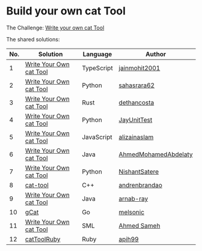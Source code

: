 # Build your own cat Tool

The Challenge: [Write your own cat Tool](https://codingchallenges.fyi/challenges/challenge-cat)

The shared solutions:

| No. | Solution | Language | Author |
|-----|----------|----------|--------|
| 1 | [Write Your Own cat Tool](https://github.com/jainmohit2001/coding-challenges/blob/master/src/15) | TypeScript | [jainmohit2001](https://github.com/jainmohit2001) |
| 2 | [Write Your Own cat Tool](https://github.com/sahasrara62/codingchallenges.fyi/tree/main/cat_tool) | Python | [sahasrara62](https://github.com/sahasrara62) |
| 3 | [Write Your Own cat Tool](https://github.com/dethancosta/rat) | Rust | [dethancosta](https://github.com/dethancosta) | 
| 4 | [Write Your Own cat Tool](https://github.com/JayUnitTest/CodingChallenges/tree/main/cat-tool) | Python | [JayUnitTest](https://github.com/JayUnitTest) |
| 5 | [Write Your Own cat Tool](https://github.com/alizainaslam/Cat-tool) | JavaScript | [alizainaslam](https://github.com/alizainaslam) |
| 6 | [Write Your Own cat Tool](https://github.com/AhmedMohamedAbdelaty/coding-challenges/tree/main/01.%20cat) | Java | [AhmedMohamedAbdelaty](https://github.com/AhmedMohamedAbdelaty) |
| 7 | [Write Your Own cat Tool](https://github.com/NishantSatere/CodingChallenges/tree/main/OwnCatTool) | Python | [NishantSatere](https://github.com/NishantSatere) |
| 8 | [cat-tool](https://github.com/andrenbrandao/cat-tool) | C++ | [andrenbrandao](https://github.com/andrenbrandao) |
| 9 | [Write Your Own cat Tool](https://github.com/arnab-ray/coding-challenges/tree/main/src/main/java/org/example/cat_command)        | Java       | [arnab-ray](https://github.com/arnab-ray/) |
| 10 | [gCat](https://github.com/melsonic/gCat) | Go | [melsonic](https://github.com/melsonic) | 
| 11 | [Write Your Own cat Tool](https://github.com/ahmedsameha1/cccat) | SML | [Ahmed Sameh](https://github.com/ahmedsameha1) |
| 12 | [catToolRuby](https://github.com/apih99/catToolRuby) | Ruby | [apih99](https://github.com/apih99) |

